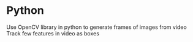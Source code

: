 # Python
Use OpenCV library in python to generate frames of images from video Track few features in video as boxes
